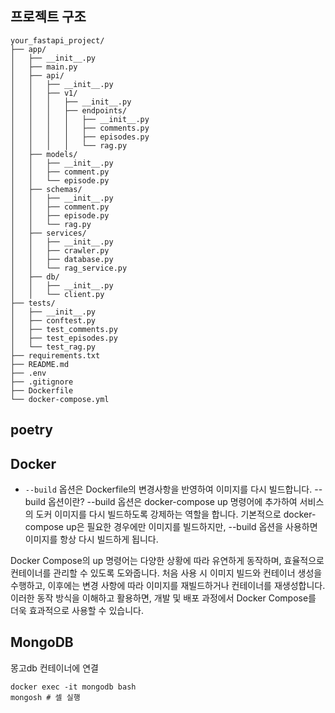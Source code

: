 ## 프로젝트 구조
```
your_fastapi_project/
├── app/
│   ├── __init__.py
│   ├── main.py
│   ├── api/
│   │   ├── __init__.py
│   │   ├── v1/
│   │   │   ├── __init__.py
│   │   │   ├── endpoints/
│   │   │   │   ├── __init__.py
│   │   │   │   ├── comments.py
│   │   │   │   ├── episodes.py
│   │   │   │   └── rag.py
│   ├── models/
│   │   ├── __init__.py
│   │   ├── comment.py
│   │   └── episode.py
│   ├── schemas/
│   │   ├── __init__.py
│   │   ├── comment.py
│   │   ├── episode.py
│   │   └── rag.py
│   ├── services/
│   │   ├── __init__.py
│   │   ├── crawler.py
│   │   ├── database.py
│   │   └── rag_service.py
│   ├── db/
│   │   ├── __init__.py
│   │   └── client.py
├── tests/
│   ├── __init__.py
│   ├── conftest.py
│   ├── test_comments.py
│   ├── test_episodes.py
│   └── test_rag.py
├── requirements.txt
├── README.md
├── .env
├── .gitignore
├── Dockerfile
└── docker-compose.yml
```


## poetry


## Docker
- `--build` 옵션은 Dockerfile의 변경사항을 반영하여 이미지를 다시 빌드합니다.
--build 옵션이란?
--build 옵션은 docker-compose up 명령어에 추가하여 서비스의 도커 이미지를 다시 빌드하도록 강제하는 역할을 합니다. 기본적으로 docker-compose up은 필요한 경우에만 이미지를 빌드하지만, --build 옵션을 사용하면 이미지를 항상 다시 빌드하게 됩니다.

Docker Compose의 up 명령어는 다양한 상황에 따라 유연하게 동작하며, 효율적으로 컨테이너를 관리할 수 있도록 도와줍니다. 처음 사용 시 이미지 빌드와 컨테이너 생성을 수행하고, 이후에는 변경 사항에 따라 이미지를 재빌드하거나 컨테이너를 재생성합니다. 이러한 동작 방식을 이해하고 활용하면, 개발 및 배포 과정에서 Docker Compose를 더욱 효과적으로 사용할 수 있습니다.

## MongoDB

몽고db 컨테이너에 연결
```
docker exec -it mongodb bash
mongosh # 셀 실행
```